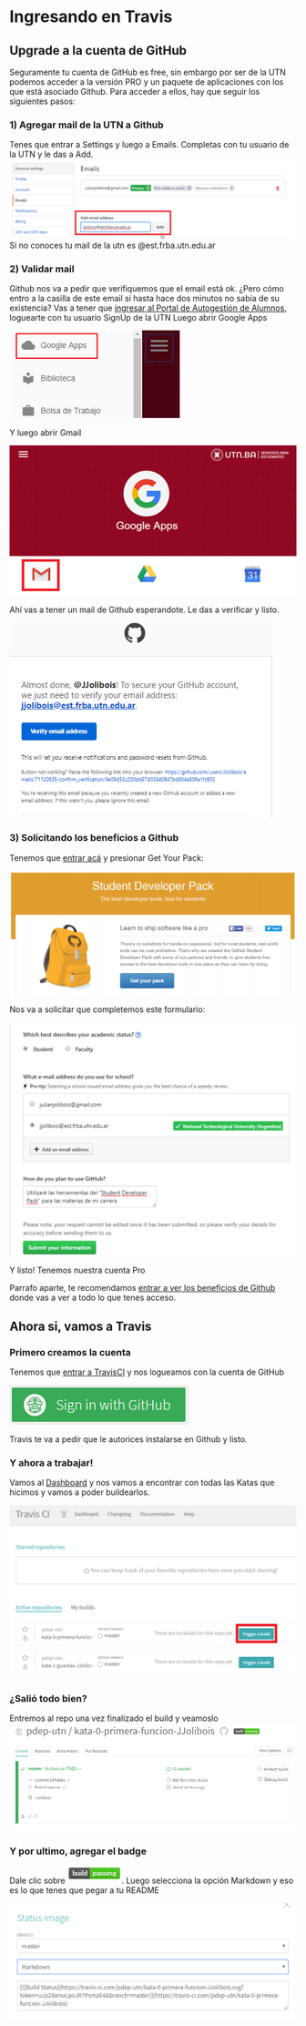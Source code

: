 # Ingresando en Travis
## Upgrade a la cuenta de GitHub
Seguramente tu cuenta de GitHub es free, sin embargo por ser de la UTN podemos acceder a la versión PRO y un paquete de aplicaciones con los que está asociado Github.
Para acceder a ellos, hay que seguir los siguientes pasos:

### 1) Agregar mail de la UTN a Github
Tenes que entrar a Settings y luego a Emails. Completas con tu usuario de la UTN y le das a Add.
![](../Images/agregarMail.png)
Si no conoces tu mail de la utn es <usuarioSingUp>@est.frba.utn.edu.ar

### 2) Validar mail
Github nos va a pedir que verifiquemos que el email está ok.
¿Pero cómo entro a la casilla de este email si hasta hace dos minutos no sabía de su existencia?
Vas a tener que [ingresar al Portal de Autogestión de Alumnos](https://est.frba.utn.edu.ar/), loguearte con tu usuario SignUp de la UTN
Luego abrir Google Apps

![](../Images/GoogleApps.png)

Y luego abrir Gmail

![](../Images/AbrirGmail.png)

Ahí vas a tener un mail de Github esperandote. Le das a verificar y listo.

![](../Images/veriticarMail.png)

### 3) Solicitando los beneficios a Github
Tenemos que [entrar acá](https://education.github.com/pack) y presionar Get Your Pack:

![](../Images/getPack.png)

Nos va a solicitar que completemos este formulario:

![](../Images/solicitarUpgrade.png)

Y listo! Tenemos nuestra cuenta Pro

Parrafo aparte, te recomendamos [entrar a ver los beneficios de Github](https://education.github.com/pack/offers) donde vas a ver a todo lo que tenes acceso.

## Ahora si, vamos a Travis
### Primero creamos la cuenta
Tenemos que [entrar a TravisCI](https://education.travis-ci.com/) y nos logueamos con la cuenta de GitHub

![](../Images/signWithGithub.png)

Travis te va a pedir que le autorices instalarse en Github y listo.

### Y ahora a trabajar!
Vamos al [Dashboard](https://travis-ci.com/dashboard) y nos vamos a encontrar con todas las Katas que hicimos y vamos a poder buildearlos.

![](../Images/Build.png)

### ¿Salió todo bien?
Entremos al repo una vez finalizado el build y veamoslo
![](../Images/statusBuild.png)

### Y por ultimo, agregar el badge
Dale clic sobre
![](../Images/elBadge.png).
Luego selecciona la opción Markdown y eso es lo que tenes que pegar a tu README

![](../Images/agregarBadge.png)




